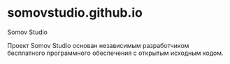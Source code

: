 # somovstudio.github.io
Somov Studio

Проект Somov Studio основан независимым разработчиком бесплатного программного обеспечения с открытым исходным кодом.
